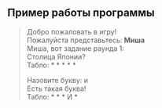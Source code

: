 ## Пример работы программы

> Добро пожаловать в игру!  
> Пожалуйста представьтесь: **Миша**  
> Миша, вот задание раунда 1:  
> Столица Японии?  
> Табло: * * * * * 
>
> Назовите букву: и  
> Есть такая буква!  
> Табло: * * * И *

